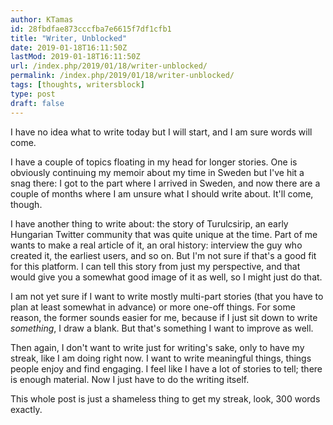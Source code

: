 ```yaml
---
author: KTamas
id: 28fbdfae873cccfba7e6615f7df1cfb1
title: "Writer, Unblocked"
date: 2019-01-18T16:11:50Z
lastMod: 2019-01-18T16:11:50Z
url: /index.php/2019/01/18/writer-unblocked/
permalink: /index.php/2019/01/18/writer-unblocked/
tags: [thoughts, writersblock]
type: post
draft: false
---
```

I have no idea what to write today but I will start, and I am sure words will come.

I have a couple of topics floating in my head for longer stories. One is obviously continuing my memoir about my time in Sweden but I've hit a snag there: I got to the part where I arrived in Sweden, and now there are a couple of months where I am unsure what I should write about. It'll come, though.

I have another thing to write about: the story of Turulcsirip, an early Hungarian Twitter community that was quite unique at the time. Part of me wants to make a real article of it, an oral history: interview the guy who created it, the earliest users, and so on. But I'm not sure if that's a good fit for this platform. I can tell this story from just my perspective, and that would give you a somewhat good image of it as well, so I might just do that.

I am not yet sure if I want to write mostly multi-part stories (that you have to plan at least somewhat in advance) or more one-off things. For some reason, the former sounds easier for me, because if I just sit down to write *something*, I draw a blank. But that's something I want to improve as well.

Then again, I don't want to write just for writing's sake, only to have my streak, like I am doing right now. I want to write meaningful things, things people enjoy and find engaging. I feel like I have a lot of stories to tell; there is enough material. Now I just have to do the writing itself.

This whole post is just a shameless thing to get my streak, look, 300 words exactly.
